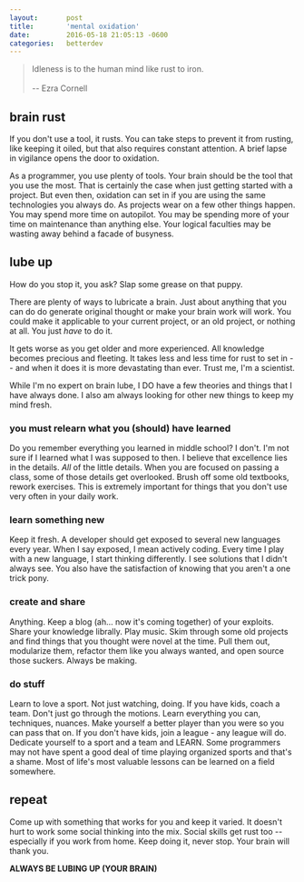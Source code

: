 ```yaml
---
layout:       post
title:        'mental oxidation'
date:         2016-05-18 21:05:13 -0600
categories:   betterdev
---
```


> Idleness is to the human mind like rust to iron.
> <br /><br />
> -- Ezra Cornell

brain rust
-------------------------------------------------------------------------------

If you don't use a tool, it rusts. You can take steps to prevent it from 
rusting, like keeping it oiled, but that also requires constant attention. A 
brief lapse in vigilance opens the door to oxidation.

As a programmer, you use plenty of tools. Your brain should be the tool that 
you use the most. That is certainly the case when just getting started
with a project. But even then, oxidation can set in if you are using the same 
technologies you always do. As projects wear on a few other things happen. 
You may spend more time on autopilot. You may be spending more of your time
on maintenance than anything else. Your logical faculties may be wasting away 
behind a facade of busyness.

lube up
-------------------------------------------------------------------------------

How do you stop it, you ask? Slap some grease on that puppy.

There are plenty of ways to lubricate a brain. Just about anything that 
you can do do generate original thought or make your brain work will work. 
You could make it applicable to your current project, or an old project, or
nothing at all. You just *have* to do it.

It gets worse as you get older and more experienced. All knowledge becomes
precious and fleeting. It takes less and less time for rust to set in -- and
when it does it is more devastating than ever. Trust me, I'm a 
scientist.  

While I'm no expert on brain lube, I DO have a few theories and things that I
have always done. I also am always looking for other new things to keep my mind
fresh.

### you must relearn what you (should) have learned

Do you remember everything you learned in middle school? I don't. I'm not sure 
if I learned what I was supposed to then. I believe that excellence lies in the
details. *All* of the little details. When you are focused on passing a class, 
some of those details get overlooked. Brush off some old textbooks, rework 
exercises. This is extremely important for things that you don't use very 
often in your daily work. 

### learn something new

Keep it fresh. A developer should get exposed to several new languages every 
year. When I say exposed, I mean actively coding. Every time I play with a new 
language, I start thinking differently. I see solutions that I didn't always 
see. You also have the satisfaction of knowing that you aren't a one trick 
pony.

### create and share

Anything. Keep a blog (ah... now it's coming together) of your exploits. Share
your knowledge librally. Play music. Skim through some old projects and find 
things that you thought were novel at the time. Pull them out, modularize them,
refactor them like you always wanted, and open source those suckers. Always 
be making.

### do stuff

Learn to love a sport. Not just watching, doing. If you have kids, coach a 
team. Don't just go through the motions. Learn everything you can, techniques,
nuances. Make yourself a better player than you were so you can pass that 
on. If you don't have kids, join a league - any league will do. Dedicate 
yourself to a sport and a team and LEARN. Some programmers may not have 
spent a good deal of time playing organized sports and that's a shame. Most
of life's most valuable lessons can be learned on a field somewhere.

repeat
-------------------------------------------------------------------------------

Come up with something that works for you and keep it varied. It doesn't hurt
to work some social thinking into the mix. Social skills get rust too -- 
especially if you work from home. Keep doing it, never stop. Your brain will 
thank you.

**ALWAYS BE LUBING UP (YOUR BRAIN)**
